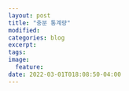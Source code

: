 ```yaml
---
layout: post
title: "충분 통계량"
modified:
categories: blog
excerpt:
tags:
image:
  feature:
date: 2022-03-01T018:08:50-04:00
---
```


